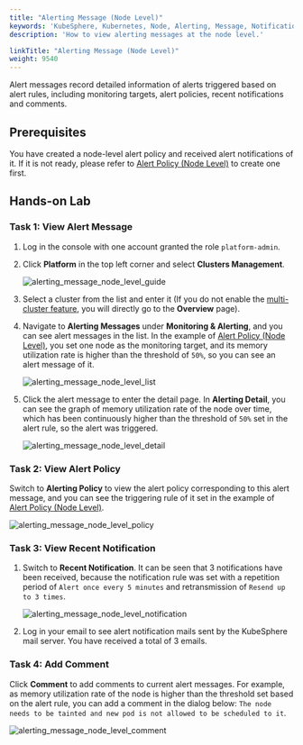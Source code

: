 ```yaml
---
title: "Alerting Message (Node Level)"
keywords: 'KubeSphere, Kubernetes, Node, Alerting, Message, Notification'
description: 'How to view alerting messages at the node level.'

linkTitle: "Alerting Message (Node Level)"
weight: 9540
---
```


Alert messages record detailed information of alerts triggered based on alert rules, including monitoring targets, alert policies, recent notifications and comments.

## Prerequisites

You have created a node-level alert policy and received alert notifications of it. If it is not ready, please refer to [Alert Policy (Node Level)](../alerting-policy/) to create one first.

## Hands-on Lab

### Task 1: View Alert Message

1. Log in the console with one account granted the role `platform-admin`.

2. Click **Platform** in the top left corner and select **Clusters Management**.

    ![alerting_message_node_level_guide](/images/docs/alerting/alerting_message_node_level_guide.png)

3. Select a cluster from the list and enter it (If you do not enable the [multi-cluster feature](../../../multicluster-management/), you will directly go to the **Overview** page).

4. Navigate to **Alerting Messages** under **Monitoring & Alerting**, and you can see alert messages in the list. In the example of [Alert Policy (Node Level)](../alerting-policy/), you set one node as the monitoring target, and its memory utilization rate is higher than the threshold of `50%`, so you can see an alert message of it.

    ![alerting_message_node_level_list](/images/docs/alerting/alerting_message_node_level_list.png)

5. Click the alert message to enter the detail page. In **Alerting Detail**, you can see the graph of memory utilization rate of the node over time, which has been continuously higher than the threshold of `50%` set in the alert rule, so the alert was triggered.

    ![alerting_message_node_level_detail](/images/docs/alerting/alerting_message_node_level_detail.png)

### Task 2: View Alert Policy

Switch to **Alerting Policy** to view the alert policy corresponding to this alert message, and you can see the triggering rule of it set in the example of [Alert Policy (Node Level)](../alerting-policy/).

![alerting_message_node_level_policy](/images/docs/alerting/alerting_message_node_level_policy.png)

### Task 3: View Recent Notification

1. Switch to **Recent Notification**. It can be seen that 3 notifications have been received, because the notification rule was set with a repetition period of `Alert once every 5 minutes` and retransmission of `Resend up to 3 times`.

    ![alerting_message_node_level_notification](/images/docs/alerting/alerting_message_node_level_notification.png)

2. Log in your email to see alert notification mails sent by the KubeSphere mail server. You have received a total of 3 emails.

### Task 4: Add Comment

Click **Comment** to add comments to current alert messages. For example, as memory utilization rate of the node is higher than the threshold set based on the alert rule, you can add a comment in the dialog below: `The node needs to be tainted and new pod is not allowed to be scheduled to it`.

![alerting_message_node_level_comment](/images/docs/alerting/alerting_message_node_level_comment.png)
